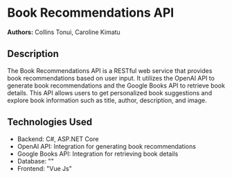 # Book Recommendations API

**Authors:** Collins Tonui, Caroline Kimatu

## Description

The Book Recommendations API is a RESTful web service that provides book recommendations based on user input. It utilizes the OpenAI API to generate book recommendations and the Google Books API to retrieve book details. This API allows users to get personalized book suggestions and explore book information such as title, author, description, and image.

## Technologies Used

- Backend: C#, ASP.NET Core
- OpenAI API: Integration for generating book recommendations
- Google Books API: Integration for retrieving book details
- Database: ""
- Frontend: "Vue Js"

